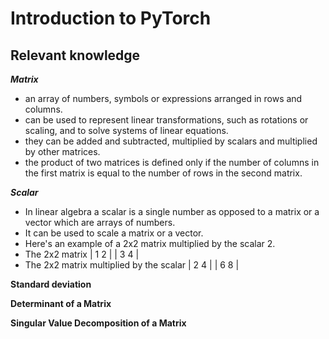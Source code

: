 # Introduction to PyTorch
## Relevant knowledge

**_Matrix_**
- an array of numbers, symbols or expressions arranged in rows and columns.
- can be used to represent linear transformations, such as rotations or scaling, and to solve systems of linear equations.
- they can be added and subtracted, multiplied by scalars and multiplied by other matrices.
- the product of two matrices is defined only if the number of columns in the first matrix is equal to the number of rows in the second matrix.

**_Scalar_**
- In linear algebra a scalar is a single number as opposed to a matrix or a vector which are arrays of numbers.
- It can be used to scale a matrix or a vector.
- Here's an example of a 2x2 matrix multiplied by the scalar 2.
- The 2x2 matrix
| 1 2 |
| 3 4 |
- The 2x2 matrix multiplied by the scalar
| 2 4 |
| 6 8 |

**Standard deviation**

**Determinant of a Matrix**

**Singular Value Decomposition of a Matrix**

